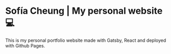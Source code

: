 # Sofía Cheung | My personal website :computer:
This is my personal portfolio website made with Gatsby, React and deployed with Github Pages.
